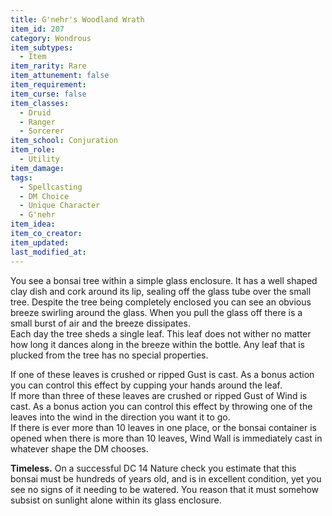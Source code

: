 ```yaml
---
title: G'nehr's Woodland Wrath
item_id: 207
category: Wondrous
item_subtypes: 
  - Item
item_rarity: Rare
item_attunement: false
item_requirement: 
item_curse: false
item_classes: 
  - Druid
  - Ranger
  - Sorcerer
item_school: Conjuration
item_role: 
  - Utility
item_damage: 
tags:
  - Spellcasting
  - DM Choice
  - Unique Character
  - G'nehr
item_idea: 
item_co_creator: 
item_updated: 
last_modified_at: 
---
```


You see a bonsai tree within a simple glass enclosure. It has a well shaped clay dish and cork around its lip, sealing off the glass tube over the small tree. Despite the tree being completely enclosed you can see an obvious breeze swirling around the glass. When you pull the glass off there is a small burst of air and the breeze dissipates.  
Each day the tree sheds a single leaf. This leaf does not wither no matter how long it dances along in the breeze within the bottle. Any leaf that is plucked from the tree has no special properties.  

If one of these leaves is crushed or ripped <magic-spell>Gust</magic-spell> is cast. As a bonus action you can control this effect by cupping your hands around the leaf.  
If more than three of these leaves are crushed or ripped <magic-spell>Gust of Wind</magic-spell> is cast. As a bonus action you can control this effect by throwing one of the leaves into the wind in the direction you want it to go.  
If there is ever more than 10 leaves in one place, or the bonsai container is opened when there is more than 10 leaves, <magic-spell>Wind Wall</magic-spell> is immediately cast in whatever shape the DM chooses.  

**Timeless.** On a successful DC 14 Nature check you estimate that this bonsai must be hundreds of years old, and is in excellent condition, yet you see no signs of it needing to be watered. You reason that it must somehow subsist on sunlight alone within its glass enclosure.
